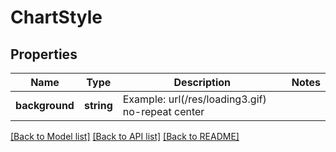 # ChartStyle

## Properties
Name | Type | Description | Notes
------------ | ------------- | ------------- | -------------
**background** | **string** | Example: url(/res/loading3.gif) no-repeat center | 

[[Back to Model list]](../README.md#documentation-for-models) [[Back to API list]](../README.md#documentation-for-api-endpoints) [[Back to README]](../README.md)


